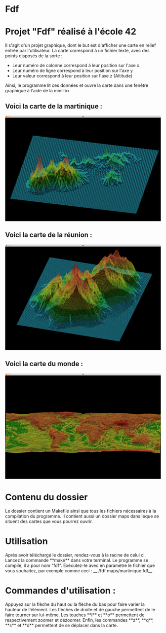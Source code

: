 # Fdf

<h1>Projet "Fdf" réalisé à l'école 42</h1>
Il s'agit d'un projet graphique, dont le but est d'afficher une carte en relief entrée par l'utilisateur. La carte correspond à un fichier texte, avec des points disposés de la sorte :
<ul>
	<li>Leur numéro de colonne correspond à leur position sur l'axe x</li>
	<li>Leur numéro de ligne correspond à leur position sur l'axe y</li>
	<li>Leur valeur correspond à leur position sur l'axe z (Altitude)</li>
</ul>
Ainsi, le programme lit ces données et ouvre la carte dans une fenêtre graphique à l'aide de la minilibx.
<h2>Voici la carte de la martinique :</h2>
<img src="images/Martinique.png">
<h2>Voici la carte de la réunion :</h2>
<img src="images/reunion.png">
<h2>Voici la carte du monde :</h2>
<img src="images/monde.png">
<h1>Contenu du dossier</h1>
Le dossier contient un Makefile ainsi que tous les fichiers nécessaires à la compilation du programme. Il contient aussi un dossier maps dans leque se situent des cartes que vous pourrez ouvrir.
<h1>Utilisation</h1>
Après avoir téléchargé le dossier, rendez-vous à la racine de celui ci. Lancez la commande **make** dans votre terminal. Le programme se compile, il a pour nom "fdf".
Exécutez-le avec en paramètre le fichier que vous souhaitez, par exemple comme ceci :
__./fdf maps/martinique.fdf__
<h1>Commandes d'utilisation :</h1>
Appuyez sur la flèche du haut ou la flèche du bas pour faire varier la hauteur de l'élément. Les flèches de droite et de gauche permettent de le faire tourner sur lui-même.
Les touches **i** et **o** permettent de respectivement zoomer et dézoomer.
Enfin, les commandes **z**, **q**, **s** et **d** permettent de se déplacer dans la carte.
